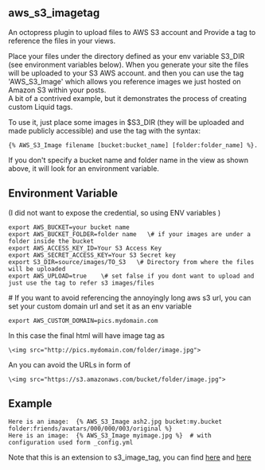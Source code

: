 aws_s3_imagetag
--------------------    

An octopress plugin to upload files to AWS S3 account and Provide a tag to reference the files in your views.

Place your files under the directory defined as your env variable S3_DIR (see environment variables below). 
When you generate your site the files will be uploaded to your S3 AWS account. and then you can use the 
tag 'AWS_S3_Image' which allows you reference images we just hosted on Amazon S3 within your posts.   
A bit of a contrived example, but it demonstrates the process of creating custom Liquid tags.   

To use it, just place some images in $S3_DIR (they will be uploaded and made publicly accessible) and use 
the tag with the syntax:    
    
    {% AWS_S3_Image filename [bucket:bucket_name] [folder:folder_name] %}.

If you don't specify a bucket name and folder name in the view as shown above, it will look for an environment variable.


Environment Variable     
--------------------    
(I did not want to expose the credential, so using ENV variables )    

    export AWS_BUCKET=your bucket name     
    export AWS_BUCKET_FOLDER=folder name   \# if your images are under a folder inside the bucket        
    export AWS_ACCESS_KEY_ID=Your S3 Access Key     
    export AWS_SECRET_ACCESS_KEY=Your S3 Secret key     
    export S3_DIR=source/images/TO_S3   \# Directory from where the files will be uploaded     
    export AWS_UPLOAD=true    \# set false if you dont want to upload and just use the tag to refer s3 images/files    
    
\# If you want to avoid referencing the annoyingly long aws s3 url, you can set your custom domain url 
and set it as an env variable    
 
    export AWS_CUSTOM_DOMAIN=pics.mydomain.com   
        
In this case the final html will have image tag as   

    \<img src="http://pics.mydomain.com/folder/image.jpg">    
     
An you can avoid the URLs in form of    

    \<img src="https://s3.amazonaws.com/bucket/folder/image.jpg">  
	

Example
-------
    Here is an image:  {% AWS_S3_Image ash2.jpg bucket:my.bucket folder:friends/avatars/000/000/003/original %}  
    Here is an image:  {% AWS_S3_Image myimage.jpg %}  # with configuration used form _config.yml    
    
Note that this is an extension to s3_image_tag, you can find [here](https://github.com/TheAshwanik/s3_image_tag)
and [here](https://github.com/jmartin2683/s3_image_tag)    
